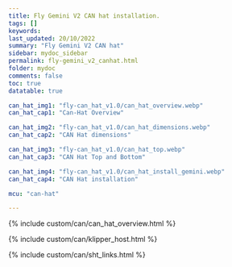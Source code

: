 ```yaml
---
title: Fly Gemini V2 CAN hat installation.
tags: []
keywords: 
last_updated: 20/10/2022
summary: "Fly Gemini V2 CAN hat"
sidebar: mydoc_sidebar
permalink: fly-gemini_v2_canhat.html
folder: mydoc
comments: false
toc: true
datatable: true

can_hat_img1: "fly-can_hat_v1.0/can_hat_overview.webp"
can_hat_cap1: "Can-Hat Overview"

can_hat_img2: "fly-can_hat_v1.0/can_hat_dimensions.webp"
can_hat_cap2: "CAN Hat dimensions"

can_hat_img3: "fly-can_hat_v1.0/can_hat_top.webp"
can_hat_cap3: "CAN Hat Top and Bottom"

can_hat_img4: "fly-can_hat_v1.0/can_hat_install_gemini.webp"
can_hat_cap4: "CAN Hat installation"

mcu: "can-hat"

---
```


{% include custom/can/can_hat_overview.html %}

{% include custom/can/klipper_host.html %}

{% include custom/can/sht_links.html %}

